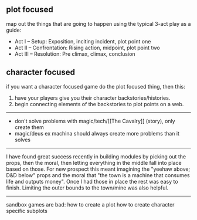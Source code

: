 
## plot focused 

map out the things that are going to happen using the typical 3-act play as a guide: 
- Act I – Setup: Exposition, inciting incident, plot point one 
- Act II – Confrontation: Rising action, midpoint, plot point two 
- Act III – Resolution: Pre climax, climax, conclusion
## character focused
if you want a character focused game do the plot focused thing, then this:
1. have your players give you their character backstories/histories.
2. begin connecting elements of the backstories to plot points on a web.

----

- don't solve problems with magic/tech/[[The Cavalry]] (story), only create them
- magic/deus ex machina should always create more problems than it solves

---

I have found great success recently in building modules by picking out the props, then the moral, then letting everything in the middle fall into place based on those. For new prospect this meant imagining the "yeehaw above; D&D below" props and the moral that "the town is a machine that consumes life and outputs money". Once I had those in place the rest was easy to finish. Limiting the outer bounds to the town/mine was also helpful.

----

sandbox games are bad:
how to create a plot
how to create character specific subplots
